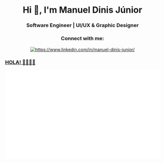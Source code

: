 <h1 align="center">Hi 👋, I'm Manuel Dinis Júnior</h1>
<h3 align="center"> Software Engineer | UI/UX & Graphic Designer</h3>

<h3 align="center">Connect with me:</h3>
<p align="center">
</a>

<a href="https://www.linkedin.com/in/manueldinisjunior/" align="center" target="blank">

  <img align="center" src="https://raw.githubusercontent.com/rahuldkjain/github-profile-readme-generator/master/src/images/icons/Social/linked-in-alt.svg" alt="https://www.linkedin.com/in/manuel-dinis-junior/" height="30" width="40" >

### HOLA! 👋🏽👋🏽

  <img src="https://raw.githubusercontent.com/kelcheone/githubstats/master/generated/languages.svg" align="center" alt="Manuel's github stats" /></a>

